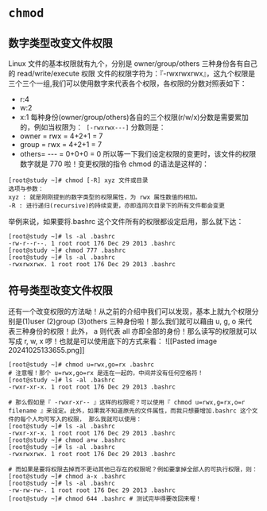 # `chmod`
## 数字类型改变文件权限
Linux 文件的基本权限就有九个，分别是 owner/group/others 三种身份各有自己的 read/write/execute 权限
文件的权限字符为：『-rwxrwxrwx』，这九个权限是三个三个一组,我们可以使用数字来代表各个权限，各权限的分数对照表如下：
- r:4
- w:2
- x:1
每种身份(owner/group/others)各自的三个权限(r/w/x)分数是需要累加的，例如当权限为：` [-rwxrwx---]` 分数则是：
- owner = rwx = 4+2+1 = 7
- group = rwx = 4+2+1 = 7
- others= --- = 0+0+0 = 0
所以等一下我们设定权限的变更时，该文件的权限数字就是 770 啦！变更权限的指令 chmod 的语法是这样的：
```shell
[root@study ~]# chmod [-R] xyz 文件或目录
选项与参数：
xyz : 就是刚刚提到的数字类型的权限属性，为 rwx 属性数值的相加。
-R : 进行递归(recursive)的持续变更，亦即连同次目录下的所有文件都会变更
```
举例来说，如果要将.bashrc 这个文件所有的权限都设定启用，那么就下达：
```shell
[root@study ~]# ls -al .bashrc
-rw-r--r--. 1 root root 176 Dec 29 2013 .bashrc
[root@study ~]# chmod 777 .bashrc
[root@study ~]# ls -al .bashrc
-rwxrwxrwx. 1 root root 176 Dec 29 2013 .bashrc
```
## 符号类型改变文件权限
还有一个改变权限的方法呦！从之前的介绍中我们可以发现，基本上就九个权限分别是(1)user (2)group (3)others 三种身份啦！那么我们就可以藉由 u, g, o 来代表三种身份的权限！此外， a 则代表 all 亦即全部的身份！那么读写的权限就可以写成 r, w, x 啰！也就是可以使用底下的方式来看：
![[Pasted image 20241025133655.png]]
```shell
[root@study ~]# chmod u=rwx,go=rx .bashrc
# 注意喔！那个 u=rwx,go=rx 是连在一起的，中间并没有任何空格符！
[root@study ~]# ls -al .bashrc
-rwxr-xr-x. 1 root root 176 Dec 29 2013 .bashrc

# 那么假如是『 -rwxr-xr-- 』这样的权限呢？可以使用『 chmod u=rwx,g=rx,o=r filename 』来设定。此外，如果我不知道原先的文件属性，而我只想要增加.bashrc 这个文件的每个人均可写入的权限， 那么我就可以使用：
[root@study ~]# ls -al .bashrc
-rwxr-xr-x. 1 root root 176 Dec 29 2013 .bashrc
[root@study ~]# chmod a+w .bashrc
[root@study ~]# ls -al .bashrc
-rwxrwxrwx. 1 root root 176 Dec 29 2013 .bashrc

# 而如果是要将权限去掉而不更动其他已存在的权限呢？例如要拿掉全部人的可执行权限，则：
[root@study ~]# chmod a-x .bashrc
[root@study ~]# ls -al .bashrc
-rw-rw-rw-. 1 root root 176 Dec 29 2013 .bashrc
[root@study ~]# chmod 644 .bashrc # 测试完毕得要改回来喔！
```
